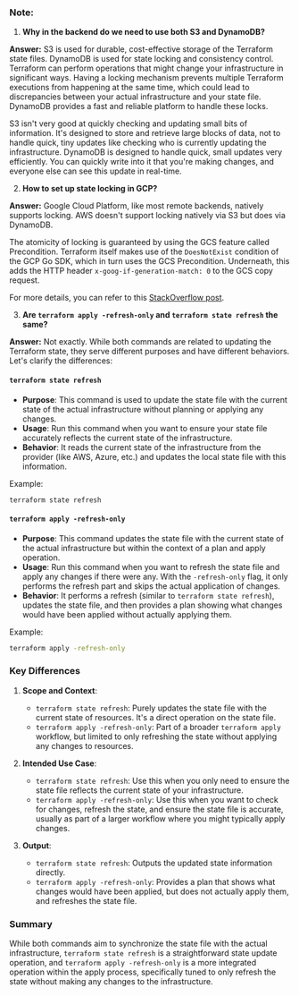 ### Note:

1. **Why in the backend do we need to use both S3 and DynamoDB?**

**Answer:**
S3 is used for durable, cost-effective storage of the Terraform state files. DynamoDB is used for state locking and consistency control. Terraform can perform operations that might change your infrastructure in significant ways. Having a locking mechanism prevents multiple Terraform executions from happening at the same time, which could lead to discrepancies between your actual infrastructure and your state file. DynamoDB provides a fast and reliable platform to handle these locks.

S3 isn't very good at quickly checking and updating small bits of information. It's designed to store and retrieve large blocks of data, not to handle quick, tiny updates like checking who is currently updating the infrastructure. DynamoDB is designed to handle quick, small updates very efficiently. You can quickly write into it that you're making changes, and everyone else can see this update in real-time.

2. **How to set up state locking in GCP?**

**Answer:**
Google Cloud Platform, like most remote backends, natively supports locking. AWS doesn't support locking natively via S3 but does via DynamoDB.

The atomicity of locking is guaranteed by using the GCS feature called Precondition. Terraform itself makes use of the `DoesNotExist` condition of the GCP Go SDK, which in turn uses the GCS Precondition. Underneath, this adds the HTTP header `x-goog-if-generation-match: 0` to the GCS copy request.

For more details, you can refer to this [StackOverflow post](https://stackoverflow.com/questions/53413639/what-is-the-mechanism-of-terraform-state-locking-when-using-google-cloud-platfor).

3. **Are `terraform apply -refresh-only` and `terraform state refresh` the same?**

**Answer:**
Not exactly. While both commands are related to updating the Terraform state, they serve different purposes and have different behaviors. Let's clarify the differences:

#### `terraform state refresh`

- **Purpose**: This command is used to update the state file with the current state of the actual infrastructure without planning or applying any changes.
- **Usage**: Run this command when you want to ensure your state file accurately reflects the current state of the infrastructure.
- **Behavior**: It reads the current state of the infrastructure from the provider (like AWS, Azure, etc.) and updates the local state file with this information.

Example:
```bash
terraform state refresh
```

#### `terraform apply -refresh-only`

- **Purpose**: This command updates the state file with the current state of the actual infrastructure but within the context of a plan and apply operation.
- **Usage**: Run this command when you want to refresh the state file and apply any changes if there were any. With the `-refresh-only` flag, it only performs the refresh part and skips the actual application of changes.
- **Behavior**: It performs a refresh (similar to `terraform state refresh`), updates the state file, and then provides a plan showing what changes would have been applied without actually applying them.

Example:
```bash
terraform apply -refresh-only
```

### Key Differences

1. **Scope and Context**:
   - `terraform state refresh`: Purely updates the state file with the current state of resources. It's a direct operation on the state file.
   - `terraform apply -refresh-only`: Part of a broader `terraform apply` workflow, but limited to only refreshing the state without applying any changes to resources.

2. **Intended Use Case**:
   - `terraform state refresh`: Use this when you only need to ensure the state file reflects the current state of your infrastructure.
   - `terraform apply -refresh-only`: Use this when you want to check for changes, refresh the state, and ensure the state file is accurate, usually as part of a larger workflow where you might typically apply changes.

3. **Output**:
   - `terraform state refresh`: Outputs the updated state information directly.
   - `terraform apply -refresh-only`: Provides a plan that shows what changes would have been applied, but does not actually apply them, and refreshes the state file.

### Summary

While both commands aim to synchronize the state file with the actual infrastructure, `terraform state refresh` is a straightforward state update operation, and `terraform apply -refresh-only` is a more integrated operation within the apply process, specifically tuned to only refresh the state without making any changes to the infrastructure.
